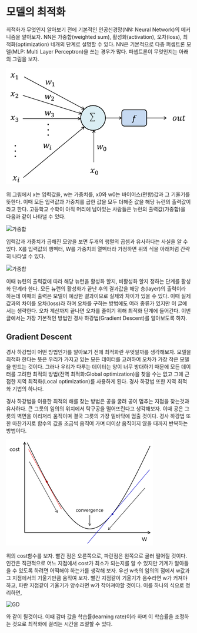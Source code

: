 # 모델의 최적화
최적화가 무엇인지 알아보기 전에 기본적인 인공신경망(NN: Neural Network)의 메커니즘을 알아보자. NN은 가중합(weighted sum), 활성화(activation), 오차(loss), 최적화(optimization) 네개의 단계로 설명할 수 있다.
NN은 기본적으로 다층 퍼셉트론 모델(MLP: Multi Layer Perceptron)을 쓰는 경우가 많다. 퍼셉트론이 무엇인지는 아래의 그림을 보자.

![퍼셉트론](./img/perceptron.png)

위 그림에서 x는 입력값을, w는 가중치를, x0와 w0는 바이어스(편향)값과 그 기울기를 뜻한다. 이때 모든 입력값과 가중치를 곱한 값을 모두 더해준 값을 해당 뉴런의 출력값이라고 한다. 고등학교 수학이 아직 머리에 남아있는 사람들은 뉴런의 출력값(가중합)을 다음과 같이 나타낼 수 있다.

![가중합](https://latex.codecogs.com/png.latex?output=(\sum_{k=1}^{i}x_i\cdot&space;w_i)&plus;x_0\cdot&space;w_0)

입력값과 가중치가 곱해진 모양을 보면 두개의 행렬의 곱셈과 유사하다는 사실을 알 수 있다. X를 입력값의 행벡터, W를 가중치의 열벡터라 가정하면 위의 식을 아래처럼 간략히 나타낼 수 있다.

![가중합](https://latex.codecogs.com/png.latex?output=(X\cdot&space;W)&space;&plus;&space;b)

이때 뉴련의 출력값에 따라 해당 뉴런을 활성화 할지, 비활성화 할지 정하는 단계를 활성화 단계라 한다. 모든 뉴런의 활성화가 끝난 후의 결과값을 해당 층(layer)의 출력이라 하는데 이때의 출력은 모델이 예상한 결과이므로 실제와 차이가 있을 수 있다. 이때 실제 값과의 차이를 오차(loss)라 하며 오차를 구하는 방법에도 여러 종류가 있지만 이 글에서는 생략한다. 오차 계산까지 끝나면 오차를 줄이기 위해 최적화 단계에 들어간다. 이번 글에서는 가장 기본적인 방법인 경사 하강법(Gradient Descent)를 알아보도록 하자.

## Gradient Descent
경사 하강법이 어떤 방법인가를 알아보기 전에 최적화란 무엇일까를 생각해보자. 모델을 최적화 한다는 뜻은 우리가 가지고 있는 모든 데이터를 고려하여 오차가 가장 작은 모델을 만드는 것이다. 그러나 우리가 다루는 데이터는 양이 너무 방대하기 때문에 모든 데이터를 고려한 최적의 방법(전역 최적화:Global optimization)을 찾을 수는 없고 그에 근접한 지역 최적화(Local optimization)를 사용하게 된다. 경사 하강법 또한 지역 최적화 기법의 하나다.

경사 하강법을 이용한 최적의 해를 찾는 방법은 공을 굴려 공이 멈추는 지점을 찾는것과 유사하다. 큰 그릇의 임의의 위치에서 탁구공을 떨어뜨린다고 생각해보자. 이때 공은 그릇의 벽면을 이리저리 움직이며 결국 그릇의 가장 밑바닥에 멈출 것이다. 경사 하강법 또한 마찬가지로 함수의 값을 조금씩 움직여 가며 더이상 움직이지 않을 때까지 반복하는 방법이다.

![Gradient Descent](./img/GD.png)

위의 cost함수를 보자. 빨간 점은 오른쪽으로, 파란점은 왼쪽으로 굴러 떨어질 것이다. 인간은 직관적으로 어느 지점에서 cost가 최소가 되는지를 알 수 있지만 기계가 알아들을 수 있도록 하려면 어떡해야 하는가를 생각해 보자. 
우선 w축의 임의의 점에서 w값과 그 지점에서의 기울기만큼 움직여 보자. 빨간 지점같이 기울기가 음수라면 w가 커져야 하고, 파란 지점같이 기울기가 양수라면 w가 작아져야할 것이다. 이를 하나의 식으로 정리하면,

![GD](https://latex.codecogs.com/png.latex?w_{new}=w-\frac{d}{dw}cost(w))

와 같이 될것이다. 이때 감마 값을 학습률(learning rate)이라 하며 이 학습률을 조정하는 것으로 최적화에 걸리는 시간을 조절할 수 있다.